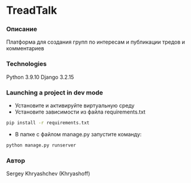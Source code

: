 # TreadTalk
### Описание
Платформа для создания групп по интересам и публикации тредов и комментариев  
### Technologies
Python 3.9.10
Django 3.2.15
### Launching a project in dev mode
- Установите и активируйте виртуальную среду
- Установите зависимости из файла requirements.txt
```bash
pip install -r requirements.txt
```
- В папке с файлом manage.py запустите команду:
```bash
python manage.py runserver
```
### Автор
Sergey Khryashchev (Khryashoff)
